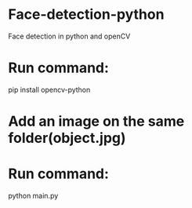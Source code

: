 # Face-detection-python
Face detection in python and openCV
# Run command:
pip install opencv-python
# Add an image on the same folder(object.jpg)
# Run command:
python main.py
